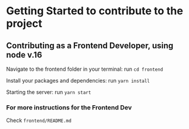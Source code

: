# Getting Started to contribute to the project

## Contributing as a Frontend Developer, using node v.16

Navigate to the frontend folder in your terminal:
run `cd frontend`

Install your packages and dependencies:
run `yarn install`

Starting the server: 
run `yarn start`

### For more instructions for the Frontend Dev
Check `frontend/README.md`